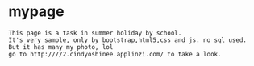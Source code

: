 # mypage
    This page is a task in summer holiday by school.
    It's very sample, only by bootstrap,html5,css and js. no sql used.
    But it has many my photo, lol
    go to http:////2.cindyoshinee.applinzi.com/ to take a look.

